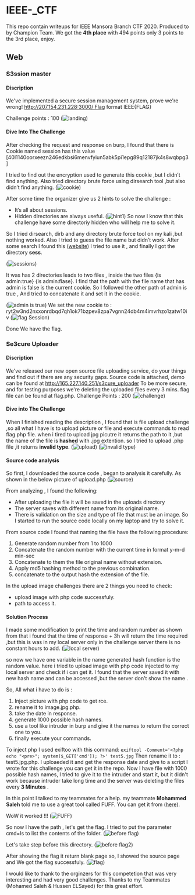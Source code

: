 # IEEE-_CTF
This repo contain writeups for IEEE Mansora Branch CTF 2020.
Produced to by Champion Team. 
We got the **4th place** with 494 points only 3 points to the 3rd place, enjoy.

## Web
### S3ssion master
#### Discription
We've implemented a secure session management system, prove we're wrong! http://207.154.231.228:3000/ Flag format IEEE{FLAG}

Challenge points : 100 
(![landing](https://www5.0zz0.com/2020/09/29/23/789394231.jpg))
#### Dive Into The Challenge
After checking the request and response on burp,   I found that there is Cookie named session has this value [40l1140oorxeezn246edkbsi6menvfyiun5abk5pi1epg89q12187jk4s8wqbpg3]

I tried to find out the encryption used to generate this cookie ,but I didn’t find anything. 
Also tried directory brute force using dirsearch tool
,but also didn’t find anything. 
(![cookie](https://www6.0zz0.com/2020/09/29/23/653459954.jpg))

After some time the organizer give us 2 hints to solve the challenge :
- It’s all about sessions.
- Hidden directories are always useful.
(![hint1](https://www7.0zz0.com/2020/09/30/00/184825154.jpg))
So now I know that this challenge have some directoriy hidden who will help me to solve it.

So I tried dirsearch, dirb and any directory brute force tool on my kali ,but nothing worked.
Also I tried to guess the file name but didn’t work.
After some search I found this ([website](https://pentest-tools.com/website-vulnerability-scanning/discover-hidden-directories-and-files))
I tried to use it , and finally I got the directory **sess**.

(![sessions](https://www4.0zz0.com/2020/09/30/00/778163608.jpg))

It was has 2 directories leads to two files , inside the two files {is admin:true} {is admin:flase}.
I find that the path with the file name that has admin is false is the current cookie.
So I followed the other path of admin is true ,
And tried to concatenate it and set it in the cookie.

(![admin is true](https://www4.0zz0.com/2020/09/30/00/377278789.jpg))
We set the new cookie to : ryt2w3nd2nxxonrdbqd7qh1ok71bzpev8zpa7vgnn24db4m4imvrhzo1zatw10iv
(![flag Session](https://www2.0zz0.com/2020/09/30/01/183269445.png))

Done We have the flag.


### Se3cure Uploader
#### Discription
We've released our new open source file uploading service, do
your things and find out if there are any security gaps. Source
code is attached, demo can be found
at http://165.227.140.251/s3cure_uploader To be more secure,
and for testing purposes we're deleting the uploaded files every 3
mins. flag file can be found at flag.php.
Challenge Points : 200
(![challenge](https://www4.0zz0.com/2020/09/29/22/474349029.jpg))

#### Dive into The Challenge
When I finished reading the description , I found that is file upload challenge ,so all what I have is to upload picture or file and execute commands to read flag.php file. 
when i tired to upload jpg picutre it returns the path to it ,but the name of the file is **hashed** with .jpg extention.
so I tried to upload .php file ,it returns **invalid type**.
(![upload](https://www5.0zz0.com/2020/09/29/22/704605433.png))
(![invalid type](https://www8.0zz0.com/2020/09/29/23/676416689.png))

#### Source code analysis 
So first, I downloaded the source code , began to analysis it carefully.
As shown in the below picture of upload.php
(![source](https://www8.0zz0.com/2020/09/29/22/273265710.jpg))


From analyzing , I found the following:
-	After uploading the file it will be saved in the uploads directory
-	The server saves with different name from its original name.
-	There is validation on the size and type of file that must be an image.
So I started to run the source code locally on my laptop and try to solve it.

From source code I found that naming the file have the following procedure:
1.	Generate random number from 1 to 1000
2.	Concatenate the random number with the current time in format y-m-d min-sec
3.	Concatenate to them the file original name without extension.
4.	Apply md5 hashing method to the previous combination.
5.	concatenate to the output hash the extension of the file.

In the upload image challenges there are 2 things you need to check:
- upload image with php code successfuly. 
- path to access it.

#### Solution Process
I made some modification to print the time and random number as shown from that i found that the time of response + 3h will return the time required ,but this is was in my local server only in the challenge server there is no constant hours to add.
(![local server](https://www8.0zz0.com/2020/09/29/22/978549807.png))

so now we have one variable in the name generated hash function is the random value.
here i tried to upload image with php code injected to my local server and check if i can get it. 
I found that the server saved it with new hash name and can be accessed ,but the server don't show the name .

So, All what i have to do is :
1. Inject picture with php code to get rce. 
2. rename it to image.jpg.php.
3. take the date in response.
4. generate 1000 possible hash names.
5. use a tool like intruder in burp and give it the names to return the correct one to you.
6. finally execute your commands.

To inject php I used exiftoo with this command:
`exiftool -Comment='<?php echo "<pre>"; system($_GET['cmd']); ?>' test5.jpg`
Then rename it to : test5.jpg.php.
I uploaeded it and get the response date and give to a script I wrote for this challenge you can get it in the repo. 
Now I have file with 1000 possible hash names, I tried to give it to the intruder and start it, but it didn't work because intruder take long time and the server was deleting the files every **3 Minutes** .

In this point I talked to my teammates for a help. my teammate **Mohammed Saleh** told me to use a great tool called FUFF.
You can get it from ([here](https://github.com/ffuf/ffuf)).

WoW it worked !!!
(![FUFF](https://www11.0zz0.com/2020/09/29/23/841804976.png))

So now I have the path , let's get the flag.
I tried to put the parameter cmd=ls to list the contents of the folder.
(![before flag](https://www13.0zz0.com/2020/09/29/23/931832642.png))

Let's take step before this directory.
(![before flag2](https://www5.0zz0.com/2020/09/29/23/161437722.png))

After showing the flag it return blank page so, I showed the source page and We got the flag successfuly.
(![flag](https://www5.0zz0.com/2020/09/29/23/525548868.png))


I would like to thank to the orginzers for this competetion that was very interesting and had very good challenges.
Thanks to my Teammates (Mohamed Saleh & Hussen ELSayed) for this great effort.
